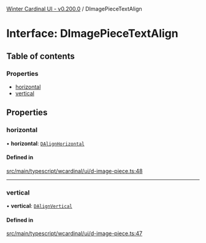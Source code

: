 [Winter Cardinal UI - v0.200.0](../index.md) / DImagePieceTextAlign

# Interface: DImagePieceTextAlign

## Table of contents

### Properties

- [horizontal](DImagePieceTextAlign.md#horizontal)
- [vertical](DImagePieceTextAlign.md#vertical)

## Properties

### horizontal

• **horizontal**: [`DAlignHorizontal`](../index.md#dalignhorizontal)

#### Defined in

[src/main/typescript/wcardinal/ui/d-image-piece.ts:48](https://github.com/winter-cardinal/winter-cardinal-ui/blob/v0.200.0/src/main/typescript/wcardinal/ui/d-image-piece.ts#L48)

___

### vertical

• **vertical**: [`DAlignVertical`](../index.md#dalignvertical)

#### Defined in

[src/main/typescript/wcardinal/ui/d-image-piece.ts:47](https://github.com/winter-cardinal/winter-cardinal-ui/blob/v0.200.0/src/main/typescript/wcardinal/ui/d-image-piece.ts#L47)
